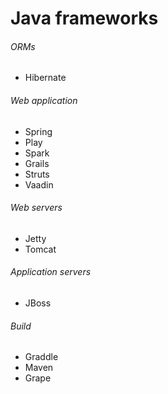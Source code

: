 # Java frameworks


###### ORMs
- Hibernate

###### Web application
- Spring
- Play
- Spark
- Grails
- Struts
- Vaadin

###### Web servers
- Jetty
- Tomcat

###### Application servers
- JBoss

###### Build
- Graddle
- Maven
- Grape
